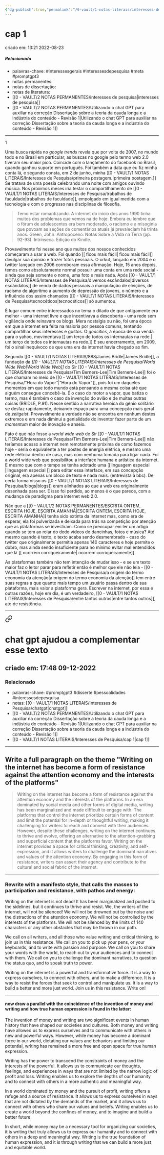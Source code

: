 ```yaml
---
{"dg-publish":true,"permalink":"/0-vault/1-notas-literais/interesses-de-pesquisa/cap-1/","tags":["interessesgerais","interessesdepesquisa","meta","promptgpt3"],"dgHomeLink":true,"dgShowLocalGraph":true,"dgShowFileTree":true,"dgEnableSearch":true}
---
```


# cap 1
criado em: 13:21 2022-08-23

##### Relacionado
- palavras-chave: #interessesgerais  #interessesdepesquisa #meta #promptgpt3  
- notas permanentes: 
- notas de dissertação:
- notas de literatura: 
- [[0 - VAULT/2 NOTAS PERMANENTES/interesses de pesquisa\|interesses de pesquisa]]
- [[0 - VAULT/2 NOTAS PERMANENTES/Utilizando o chat GPT para auxiliar na correção Dissertação sobre a teoria da cauda longa e a indústria do conteúdo - Revisão 1\|Utilizando o chat GPT para auxiliar na correção Dissertação sobre a teoria da cauda longa e a indústria do conteúdo - Revisão 1]]

---


1

Uma busca rápida no _google trends_ revela que por volta de 2007, no mundo todo e no Brasil em particular, as buscas no google pelo termo web 2.0 tiveram seu maior pico. Coincide com o lançamento do facebook no Brasil, quando ganhou suporte em português. Foi também a data que eu fiz minha conta lá, e segundo consta, em 2 de junho, minha [[0 - VAULT/1 NOTAS LITERAIS/Interesses de Pesquisa/primeira postagem.\|primeira postagem.]] Se tratava de uma poesia celebrando uma noite com amigos ouvindo música. Nos próximos meses iria testar o compartilhamento de [[0 - VAULT/1 NOTAS LITERAIS/Interesses de Pesquisa/trabalhos de faculdade\|trabalhos de faculdade]], empolgado em igual medida com a tecnologia e com o progresso nas disciplinas de filosofia.

>Temo estar romantizando. A internet do início dos anos 1990 tinha muitos dos problemas que vemos na de hoje. Embora eu lembre que o fórum de adolescentes era bem moderado, o racismo e a misoginia que povoam as seções de comentários atuais já prevaleciam há trinta anos.
Green, John. Antropoceno: Notas Sobre a Vida na Terra (pp. 92-93). Intrínseca. Edição do Kindle.

Provavelmente foi nesse ano que muitos dos nossos conhecidos começaram a usar a web. Foi quando [[ ficou mais fácil\| ficou mais fácil]] divulgar sua opinião e trazer fotos pessoais. O orkut, lançado em 2004 e o twitter lançado em 2006 corroboram essa afirmação. Hoje, 15 anos depois, temos como absolutamente normal possuir uma conta em uma rede social - ainda que seja somente o nome, uma foto e mais nada. Após [[0 - VAULT/1 NOTAS LITERAIS/Interesses de Pesquisa/diversos escândalos\|diversos escândalos]] de venda de dados pessoais a manipulação de eleições, de racismo de algoritmo a aumento de depressão de jovens, o número e a influência dos assim chamados [[0 - VAULT/1 NOTAS LITERAIS/Interesses de Pesquisa/tecnocéticos\|tecnocéticos]] só aumentou.

É lugar comum entre interessados no tema o ditado de que antigamente era melhor - uma internet livre e que incentivava a descoberta - uma rede sem vigilância onde reinavam os blogs. Mera nostalgia ou não, foi uma época em que a internet era feita na maioria por pessoa comuns, tentando compartilhar seus interesses e gostos. O _geocities_, à época de sua venda para o yahoo, movimentava [[ um terço de todos os internautas na rede.\| um terço de todos os internautas na rede.]] E seu encerramento, em 2009, foi o sinal inequívoco de que uma era da internet havia chegado ao fim.

Segundo [[0 - VAULT/1 NOTAS LITERAIS/888/James Bridle\|James Bridle]], a fundação da *[[0 - VAULT/1 NOTAS LITERAIS/Interesses de Pesquisa/World Wide Web\|World Wide Web]]* do Sir [[0 - VAULT/1 NOTAS LITERAIS/Interesses de Pesquisa/Tim Berners-Lee\|Tim Berners-Lee]] foi o que chamam no meio de [[0 - VAULT/1 NOTAS LITERAIS/Interesses de Pesquisa/“Hora do Vapor”\|“Hora do Vapor”]], pois foi um daqueles momentos em que todo mundo está pensando a mesma coisa até que alguém consegue concebê-la. É o caso do motor a vapor, que batiza o termo, mas é também o caso da invenção do avião e de muitas outras coisas (BRIDLE, P.91). Nesse sentido a narrativa heroica do gênio solitário se desfaz rapidamente, deixando espaço para uma concepção mais geral de _zeitgeist_. Provavelmente a verdade não se encontra em nenhum destes extremos e em nada diminui a genialidade do inventor fazer parte de um _momentum_ maior de inovação e anseio.

Fato é que não fosse a *world wide web* de Sir [[0 - VAULT/1 NOTAS LITERAIS/Interesses de Pesquisa/Tim Berners-Lee\|Tim Berners-Lee]] não teríamos acesso a internet nem remotamente próxima de como fazemos hoje - seria o equivalente a ter postes de energia elétrica, e mesmo uma rede elétrica dentro de casa, mas com nenhuma tomada para ligar nada. Foi a world wide web que possibilitou a interface humana e artística da internet. E mesmo que com o tempo se tenha adotado uma [[linguagem especial \|linguagem especial ]] para editar essa interface, em sua concepção original, era apenas um bloco de texto e nada mais. (entrevista à bbc). De certa forma nisso os [[0 - VAULT/1 NOTAS LITERAIS/Interesses de Pesquisa/blogs\|blogs]] eram alinhados ao que a web era originalmente desenhada para ser. E isso foi perdido, ao menos é o que parece, com a mudança de paradigma para internet web 2.0.

Não que a [[0 - VAULT/2 NOTAS PERMANENTES/ESCRITA ONTEM, ESCRITA HOJE, ESCRITA AMANHÃ\|ESCRITA ONTEM, ESCRITA HOJE, ESCRITA AMANHÃ]] tenha sido extinta da internet mas, como era de esperar, ela foi pulverizada e deixada para trás na competição por atenção que as plataformas se investiram. Como se preocupar em ler um artigo quando se tem ao rolar do dedo vídeos de dancinhas, fotos e música? Até mesmo quando é texto, o texto acaba sendo desmembrado - caso do twitter que originalmente permitia apenas 140 caracteres e hoje permite o dobro, mas ainda sendo insuficiente para no mínimo evitar mal entendidos que lá [[ ocorrem corriqueiramente\| ocorrem corriqueiramente]].

As plataformas também não tem intenção de mudar isso - e se um texto maior faz o leitor parar para refletir então é melhor que ele não leia - [[0 - VAULT/1 NOTAS LITERAIS/Interesses de Pesquisa/a origem do termo economia da atenção\|a origem do termo economia da atenção]] tem entre suas regras a que quanto mais tempo um usuário passa dentro de sua plataforma, mais valor a plataforma gera. Escrever na internet, por essa e outras razões, hoje em dia, é um verdadeiro, [[0 - VAULT/1 NOTAS LITERAIS/Interesses de Pesquisa/entre tantos outros\|entre tantos outros]], ato de resistência.

---

<div class="transclusion internal-embed is-loaded"><a class="markdown-embed-link" href="/0-vault/1-notas-literais/interesses-de-pesquisa/chat-gpt-ajudou-a-complementar-esse-texto/" aria-label="Open link"><svg xmlns="http://www.w3.org/2000/svg" width="24" height="24" viewBox="0 0 24 24" fill="none" stroke="currentColor" stroke-width="2" stroke-linecap="round" stroke-linejoin="round" class="svg-icon lucide-link"><path d="M10 13a5 5 0 0 0 7.54.54l3-3a5 5 0 0 0-7.07-7.07l-1.72 1.71"></path><path d="M14 11a5 5 0 0 0-7.54-.54l-3 3a5 5 0 0 0 7.07 7.07l1.71-1.71"></path></svg></a><div class="markdown-embed">




# chat gpt ajudou a complementar esse texto
## criado em: 17:48 09-12-2022

### Relacionado
- palavras-chave: #promptgpt3 #disserte #pessoalidades #interessesdepesquisa 
- notas: [[0 - VAULT/1 NOTAS LITERAIS/Interesses de Pesquisa/chatgpt\|chatgpt]]
- [[0 - VAULT/2 NOTAS PERMANENTES/Utilizando o chat GPT para auxiliar na correção Dissertação sobre a teoria da cauda longa e a indústria do conteúdo - Revisão 1\|Utilizando o chat GPT para auxiliar na correção Dissertação sobre a teoria da cauda longa e a indústria do conteúdo - Revisão 1]]
- [[0 - VAULT/1 NOTAS LITERAIS/Interesses de Pesquisa/cap 1\|cap 1]]
---
## Write a full paragraph on the theme "Writing on the internet has become a form of resistance against the attention economy and the interests of the platforms"

>Writing on the internet has become a form of resistance against the attention economy and the interests of the platforms. In an era dominated by social media and other forms of digital media, writing has been marginalized and made difficult to engage with. The platforms that control the internet prioritize certain forms of content and limit the potential for in-depth or thoughtful writing, making it challenging for writers to reach and connect with their audiences. However, despite these challenges, writing on the internet continues to thrive and evolve, offering an alternative to the attention-grabbing and superficial content that the platforms favor. Writing on the internet provides a space for critical thinking, creativity, and self-expression, and it allows writers to challenge the dominant narratives and values of the attention economy. By engaging in this form of resistance, writers can assert their agency and contribute to the cultural and social fabric of the internet.

---
### Rewrite with a manifesto style, that calls the masses to participation and resistance, with pathos and energy:

Writing on the internet is not dead! It has been marginalized and pushed to the sidelines, but it continues to thrive and resist. We, the writers of the internet, will not be silenced! We will not be drowned out by the noise and the distractions of the attention economy. We will not be controlled by the interests of the platforms. We will not be silenced by the limits of 140 characters or any other obstacles that may be thrown in our path.

We call on all writers, and all those who value writing and critical thinking, to join us in this resistance. We call on you to pick up your pens, or your keyboards, and to write with passion and purpose. We call on you to share your words with the world, to reach out to your audiences and to connect with them. We call on you to challenge the dominant narratives, to question the status quo, and to speak truth to power.

Writing on the internet is a powerful and transformative force. It is a way to express ourselves, to connect with others, and to make a difference. It is a way to resist the forces that seek to control and manipulate us. It is a way to build a better and more just world. Join us in this resistance. Write on!

---
#### now draw a parallel with the coincidence of the invention of money and writing and how true human expression is found in the latter:

The invention of money and writing are two significant events in human history that have shaped our societies and cultures. Both money and writing have allowed us to express ourselves and to communicate with others in new and powerful ways. However, while money has become a dominant force in our world, dictating our values and behaviors and limiting our potential, writing has remained a more free and open space for true human expression.

Writing has the power to transcend the constraints of money and the interests of the powerful. It allows us to communicate our thoughts, feelings, and experiences in ways that are not limited by the narrow logic of profit and loss. Writing enables us to explore the depths of our humanity and to connect with others in a more authentic and meaningful way.

In a world dominated by money and the pursuit of profit, writing offers a refuge and a source of resistance. It allows us to express ourselves in ways that are not dictated by the demands of the market, and it allows us to connect with others who share our values and beliefs. Writing enables us to create a world beyond the confines of money, and to imagine and build a better future.

In short, while money may be a necessary tool for organizing our societies, it is writing that truly allows us to express our humanity and to connect with others in a deep and meaningful way. Writing is the true foundation of human expression, and it is through writing that we can build a more just and equitable world.

</div></div>

